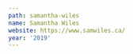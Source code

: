 ```yaml
---
path: samantha-wiles
name: Samantha Wiles
website: https://www.samwiles.ca/
year: '2019'
---
```

